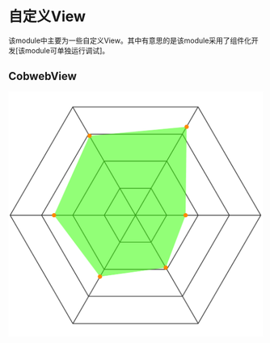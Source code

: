 # 自定义View
该module中主要为一些自定义View。其中有意思的是该module采用了组件化开发[该module可单独运行调试]。

## CobwebView
 ![codweb](./capture/cobweb.png)

